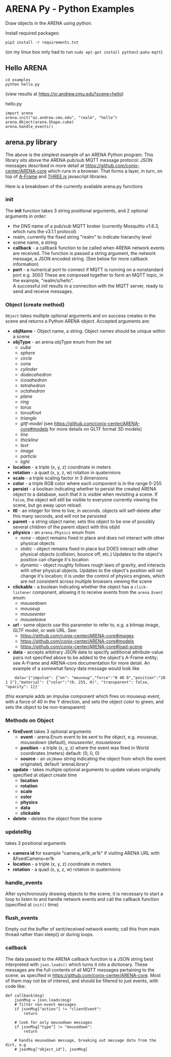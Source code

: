 # ARENA Py - Python Examples
Draw objects in the ARENA using python.

Install required packages:
```
pip3 install -r requirements.txt
```
(on my linux box only had to run `sudo apt-get install python3-paho-mqtt`)

## Hello ARENA
```
cd examples
python hello.py
```
(view results at https://xr.andrew.cmu.edu?scene=hello) 

hello.py
```
import arena
arena.init("oz.andrew.cmu.edu", "realm", "hello")
arena.Object(arena.Shape.cube)
arena.handle_events()
```
## arena.py library
The above is the simplest example of an ARENA Python program. This library sits above the ARENA pub/sub MQTT
message protocol: JSON messages described in more detail at https://github.com/conix-center/ARENA-core which runs in a browser. That forms a layer, in turn, on top of [A-Frame](https://aframe.io/) and [THREE.js](http://threejs.org/) javascript libraries.

Here is a breakdown of the currently available arena.py functions
### init
The **init** function takes 3 string positional arguments, and 2 optional arguments in order:
 * the DNS name of a pub/sub MQTT broker (currently Mosquitto v1.6.3, which runs the v3.1.1 protocol)
 * realm, currently the fixed string "realm" to indicate hierarchy level
 * scene name, a string
 * **callback** - a callback function to be called when ARENA network events are received. The function is passed a string argument, the network message, a JSON encoded string. (See below for more callback information)
 * **port** - a numerical port to connect if MQTT is running on a nonstandard port e.g. 3003
These are composed together to form an MQTT topic, in the example, "realm/s/hello".  
A successful *init* results in a connection with the MQTT server, ready to send and receive messages.
### Object (create method)
`Object` takes multiple optional arguments and on success creates in the scene and returns a Python ARENA object.
Accepted arguments are:  
  * **objName** - Object name, a string. Object names should be unique within a scene
  * **objType** - an arena.objType enum from the set
    - *cube*
    - *sphere*
    - *circle*
    - *cone*
    - *cylinder*
    - *dodecahedron*
    - *icosahedron*
    - *tetrahedron*
    - *octahedron*
    - *plane*
    - *ring*
    - *torus*
    - *torusKnot*
    - *triangle*
    - *gltf-model* (see https://github.com/conix-center/ARENA-core#models for more details on GLTF format 3D models)
    - *line*
    - *thickline*
    - *text*
    - *image*
    - *particle*
    - *light*
  * **location** - a triple (x, y, z) coordinate in meters
  * **rotation** - a quad (x, y, z, w) rotation in quaternions
  * **scale** - a triple scaling factor in 3 dimensions
  * **color** - a triple RGB color where each component is in the range 0-255
  * **persist** - a boolean indicating whether to persist the created ARENA object to a database, such that it is visible when revisiting a scene. If `False`, the object will still be visible to everyone currently viewing the scene, but go away upon reload.
  * **ttl** - an integer for time to live, in seconds. objects will self-delete after this many seconds, and will not be persisted
  * **parent** - a string object name; sets this object to be one of possibly several children of the parent object with this objId
  * **physics** - an `arena.Physics` enum from
    - *none* - object remains fixed in place and does not interact with other physical objects
    - *static* - object remains fixed in place but DOES interact with other physical objects (collision, bounce off, etc.) Updates to the object's position can change it's location
    - *dynamic* - object roughly follows rough laws of gravity, and interacts with other physical objects. Updates to the object's position will not change it's location; it is under the control of physics engines, which are not consistent across multiple browsers viewing the scene
  * **clickable** - a boolean indicating whether the object has a `click-listener` component, allowing it to receive events from the `arena.Event` enum:
    - *mousedown*
    - *mouseup*
    - *mouseenter*
    - *mouseleave*
  * **url** - some objects use this parameter to refer to, e.g. a bitmap image, GLTF model, or web URL. See:
    - https://github.com/conix-center/ARENA-core#images
    - https://github.com/conix-center/ARENA-core#models
    - https://github.com/conix-center/ARENA-core#load-scene
  * **data** - accepts arbitrary JSON data to specify additional attribute-value pairs not specified above to be added to the object's A-Frame entity; see A-Frame and ARENA-core documentation for more detail. An example of a somewhat fancy data message would look like
```
    data='{"impulse": {"on": "mouseup","force":"0 40 0","position":"10 1 1"},"material": {"color":"(0, 255, 0)", "transparent": false, "opacity": 1}}'
```
(this example adds an impulse component which fires on mouseup event, with a force of 40 in the Y direction, and sets the object color to green, and sets the object to be non-transparent)
### Methods on Object
  * **fireEvent** takes 3 optional arguments
    - **event** - arena.Enum event to be sent to the object, e.g. *mouseup*, *mousedown* (default), *mouseenter*, *mouseleave*
    - **position** - a triple (x, y, z) where the event was fired in World coordinates (meters) default: (0, 0, 0)
    - **source** - an `objName` string indicating the object from which the event originated, default 'arenaLibrary'
  * **update** - takes multiple optional arguments to update values originally specified at object create time
    - **location**
    - **rotation**
    - **scale**
    - **color**
    - **physics**
    - **data**
    - **clickable**
  * **delete** - deletes the object from the scene
### updateRig
takes 3 positional arguments
  * **camera id** for example "camera_er1k_er1k" if visiting ARENA URL with &fixedCamera=er1k
  * **location** - a triple (x, y, z) coordinate in meters
  * **rotation** - a quad (x, y, z, w) rotation in quaternions
### handle_events
After synchronously drawing objects to the scene, it is necessary to start a loop to listen to and handle network events and call the callback function (specified at `init()` time) 
### flush_events
Empty out the buffer of sent/received network events; call this from main thread rather than sleep() or during loops.
### callback
The data passed to the ARENA callback function is a JSON string best interpreted with `json.loads()` which turns it into a dictionary. These messages are the full contents of all MQTT messages pertaining to the scene, as specified in https://github.com/conix-center/ARENA-core. Most of them may not be of interest, and should be filtered to just events, with code like:
```
def callback(msg)
    jsonMsg = json.loads(msg)
    # filter non-event messages
    if jsonMsg["action"] != "clientEvent":
        return

    # look for only mousedown messages
    if jsonMsg["type"] != "mousedown":
        return
        
    # handle mousedown message, breaking out message data from the dict, e.g
    # jsonMsg["object_id"], jsonMsg[
